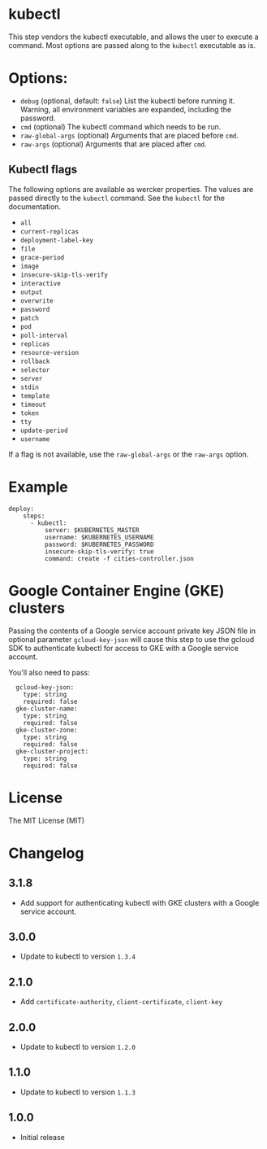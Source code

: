 # kubectl

This step vendors the kubectl executable, and allows the user to execute a
command. Most options are passed along to the `kubectl` executable as is.

# Options:

- `debug` (optional, default: `false`) List the kubectl before running it.
Warning, all environment variables are expanded, including the password.
- `cmd` (optional) The kubectl command which needs to be run.
- `raw-global-args` (optional) Arguments that are placed before `cmd`.
- `raw-args` (optional) Arguments that are placed after `cmd`.

## Kubectl flags

The following options are available as wercker properties. The values are passed
directly to the `kubectl` command. See the `kubectl` for the documentation.

- `all`
- `current-replicas`
- `deployment-label-key`
- `file`
- `grace-period`
- `image`
- `insecure-skip-tls-verify`
- `interactive`
- `output`
- `overwrite`
- `password`
- `patch`
- `pod`
- `poll-interval`
- `replicas`
- `resource-version`
- `rollback`
- `selector`
- `server`
- `stdin`
- `template`
- `timeout`
- `token`
- `tty`
- `update-period`
- `username`

If a flag is not available, use the `raw-global-args` or the `raw-args` option.

# Example

```
deploy:
    steps:
      - kubectl:
          server: $KUBERNETES_MASTER
          username: $KUBERNETES_USERNAME
          password: $KUBERNETES_PASSWORD
          insecure-skip-tls-verify: true
          command: create -f cities-controller.json
```

# Google Container Engine (GKE) clusters

Passing the contents of a Google service account private key JSON file in optional parameter `gcloud-key-json` will
cause this step to use the gcloud SDK to authenticate kubectl for access to GKE with a Google service account.

You'll also need to pass:

```
  gcloud-key-json:
    type: string
    required: false
  gke-cluster-name:
    type: string
    required: false
  gke-cluster-zone:
    type: string
    required: false
  gke-cluster-project:
    type: string
    required: false
```

# License

The MIT License (MIT)

# Changelog

## 3.1.8

- Add support for authenticating kubectl with GKE clusters with a Google service account.

## 3.0.0

- Update to kubectl to version `1.3.4`

## 2.1.0

- Add `certificate-authority`, `client-certificate`, `client-key`

## 2.0.0

- Update to kubectl to version `1.2.0`

## 1.1.0

- Update to kubectl to version `1.1.3`

## 1.0.0

- Initial release
